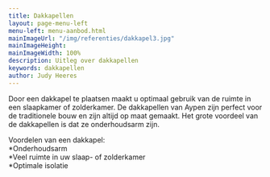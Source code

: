 ```yaml
---
title: Dakkapellen
layout: page-menu-left
menu-left: menu-aanbod.html
mainImageUrl: "/img/referenties/dakkapel3.jpg"
mainImageHeight: 
mainImageWidth: 100%
description: Uitleg over dakkapellen
keywords: dakkapellen
author: Judy Heeres
---
```


Door een dakkapel te plaatsen maakt u optimaal gebruik van de ruimte in een slaapkamer of zolderkamer. De dakkapellen van Aypen zijn perfect voor de traditionele bouw en zijn altijd op maat gemaakt. Het grote voordeel van de dakkapellen is dat ze onderhoudsarm zijn.

Voordelen van een dakkapel:  
*Onderhoudsarm  
*Veel ruimte in uw slaap- of zolderkamer  
*Optimale isolatie
